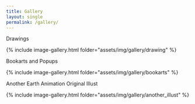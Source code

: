 ```yaml
---
title: Gallery
layout: single
permalink: /gallery/
---
```


Drawings        
   
{% include image-gallery.html folder="assets/img/gallery/drawing" %}
                  
       
Bookarts and Popups
     
{% include image-gallery.html folder="assets/img/gallery/bookarts" %}
    

Another Earth Animation Original Illust        
   
{% include image-gallery.html folder="assets/img/gallery/another_illust" %}
